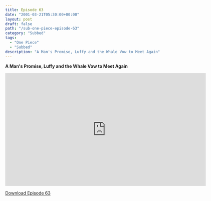 ```yaml
---
title: Episode 63
date: "2001-03-21T05:30:00+00:00"
layout: post
draft: false
path: "/sub-one-piece-episode-63"
category: "Subbed"
tags:
  - "One Piece"
  - "Subbed"
description: "A Man's Promise, Luffy and the Whale Vow to Meet Again"
---
```


**A Man's Promise, Luffy and the Whale Vow to Meet Again**

<iframe width="640" height="360" src="https://www.rapidvideo.com/e/FX3BZUXFG2" frameborder="0" marginwidth=0 marginheight=0 scrolling=no allowfullscreen></iframe>

<a href="http://ouo.io/qs/eCodkFEQ?s=https://rapidvid.to/d/https://www.rapidvideo.com/e/FX3BZUXFG2">Download Episode 63</a>
